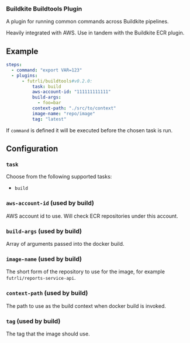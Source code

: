 ### Buildkite Buildtools Plugin

A plugin for running common commands across Buildkite pipelines.

Heavily integrated with AWS. Use in tandem with the Buildkite ECR plugin.


## Example

```yml
steps:
  - command: "export VAR=123"
  - plugins:
      - futrli/buildtools#v0.2.0:
          task: build
          aws-account-id: "111111111111"
          build-args:
            - foo=bar
          context-path: "./src/to/context"
          image-name: "repo/image"
          tag: "latest"
```

If `command` is defined it will be executed before the chosen task is run.

## Configuration

### `task`

Choose from the following supported tasks:

- `build`

### `aws-account-id` (used by build)

AWS account id to use. Will check ECR repositories under this account.

### `build-args` (used by build)

Array of arguments passed into the docker build.

### `image-name` (used by build)

The short form of the repository to use for the image, for example `futrli/reports-service-api`.

### `context-path` (used by build)

The path to use as the build context when docker build is invoked.

### `tag` (used by build)

The tag that the image should use.
